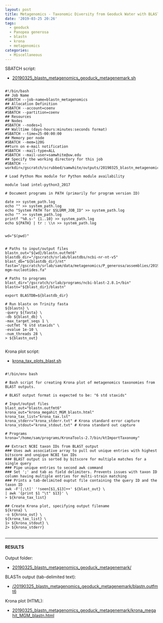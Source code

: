 ```yaml
---
layout: post
title: Metagenomics - Taxonomic Diversity from Geoduck Water with BLASTn and Krona Plots
date: '2019-03-25 20:26'
tags:
  - geoduck
  - Panopea generosa
  - blastn
  - krona
  - metagenomics
categories:
  - Miscellaneous
---
```


SBATCH script:

- [20190325_blastn_metagenomics_geoduck_metagenemark.sh](https://github.com/RobertsLab/sams-notebook/blob/master/sbatch_scripts/20190325_blastn_metagenomics_geoduck_metagenemark.sh)

<pre><code>
#!/bin/bash
## Job Name
#SBATCH --job-name=blastn_metagenomics
## Allocation Definition
#SBATCH --account=coenv
#SBATCH --partition=coenv
## Resources
## Nodes
#SBATCH --nodes=1
## Walltime (days-hours:minutes:seconds format)
#SBATCH --time=25-00:00:00
## Memory per node
#SBATCH --mem=120G
##turn on e-mail notification
#SBATCH --mail-type=ALL
#SBATCH --mail-user=samwhite@uw.edu
## Specify the working directory for this job
#SBATCH --workdir=/gscratch/scrubbed/samwhite/outputs/20190325_blastn_metagenomics_geoduck_metagenemark

# Load Python Mox module for Python module availability

module load intel-python3_2017

# Document programs in PATH (primarily for program version ID)

date >> system_path.log
echo "" >> system_path.log
echo "System PATH for $SLURM_JOB_ID" >> system_path.log
echo "" >> system_path.log
printf "%0.s-" {1..10} >> system_path.log
echo ${PATH} | tr : \\n >> system_path.log


wd="$(pwd)"


# Paths to input/output files
blastn_out="${wd}/blastn.outfmt6"
blastdb_dir="/gscratch/srlab/blastdbs/ncbi-nr-nt-v5"
blast_db="${blastdb_dir}/nt"
fasta="/gscratch/srlab/sam/data/metagenomics/P_generosa/assemblies/20190103-mgm-nucleotides.fa"

# Paths to programs
blast_dir="/gscratch/srlab/programs/ncbi-blast-2.8.1+/bin"
blastn="${blast_dir}/blastn"

export BLASTDB=${blastdb_dir}

# Run blastx on Trinity fasta
${blastn} \
-query ${fasta} \
-db ${blast_db} \
-max_target_seqs 1 \
-outfmt "6 std staxids" \
-evalue 1e-10 \
-num_threads 28 \
> ${blastn_out}

</code></pre>



Krona plot script:

- [krona_tax_plots_blast.sh](http://gannet.fish.washington.edu/Atumefaciens/20190325_blastn_metagenomics_geoduck_metagenemark/krona_tax_plots_blast.sh)


<pre><code>
#!/bin/env bash

# Bash script for creating Krona plot of metagenomics taxonomies from BLAST outputs.

# BLAST output format is expected to be: "6 std staxids"

# Input/output files
blast_out="blastn.outfmt6"
krona_out="krona_megahit_MGM_blastn.html"
krona_tax_list="krona_tax.lst"
krona_stderr="krona_stderr.txt" # Krona standard error capture
krona_stdout="krona_stdout.txt" # Krona standard out capture

# Programs
krona="/home/sam/programs/KronaTools-2.7/bin/ktImportTaxonomy"

## Extract NCBI taxon IDs from BLAST output
### Uses awk associative array to pull out unique entries with highest bitscore and unqique NCBI tax IDs
### BLAST output is sorted by bitscore for multiple matches for a single query
### Pipe unique entries to second awk command
### Set ';' and tab as field delimiters. Prevents issues with taxon ID column having multiple entries for multi-strain matching
### Prints a tab-delimited ouptut file containing the query ID and the taxon ID
awk -F'[;\t]' '!seen[$1,$13]++' ${blast_out} \
| awk '{print $1 "\t" $13}' \
> ${krona_tax_list}

## Create Krona plot, specifying output filename
${krona} \
-o ${krona_out} \
${krona_tax_list} \
1> ${krona_stdout} \
2> ${krona_stderr}

</code></pre>

---

#### RESULTS

Output folder:

- [20190325_blastn_metagenomics_geoduck_metagenemark/](http://gannet.fish.washington.edu/Atumefaciens/20190325_blastn_metagenomics_geoduck_metagenemark/)

BLASTn output (tab-delimited text):

- [/20190325_blastn_metagenomics_geoduck_metagenemark/blastn.outfmt6](http://gannet.fish.washington.edu/Atumefaciens/20190325_blastn_metagenomics_geoduck_metagenemark/blastn.outfmt6)

Krona plot (HTML):

- [20190325_blastn_metagenomics_geoduck_metagenemark/krona_megahit_MGM_blastn.html](http://gannet.fish.washington.edu/Atumefaciens/20190325_blastn_metagenomics_geoduck_metagenemark/krona_megahit_MGM_blastn.html)
